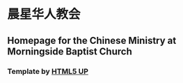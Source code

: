 # 晨星华人教会

## Homepage for the Chinese Ministry at Morningside Baptist Church

### Template by [HTML5 UP](https://html5up.net/)
